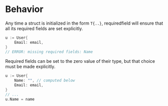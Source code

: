 # Behavior

Any time a struct is initialized in the form `T{..}`,
requiredfield will ensure that all its required fields are set explicitly.

```go
u := User{
    Email: email,
}
// ERROR: missing required fields: Name
```

Required fields can be set to the zero value of their type,
but that choice must be made explicitly.

```go
u := User{
    Name: "", // computed below
    Email: email,
}
// ...
u.Name = name
```
